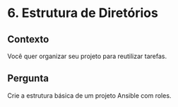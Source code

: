 # 6. Estrutura de Diretórios

## Contexto
Você quer organizar seu projeto para reutilizar tarefas.

## Pergunta
Crie a estrutura básica de um projeto Ansible com roles.
